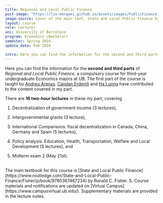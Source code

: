 ```yaml
---
title: Regional and Local Public Finance
post-image: "https://lin-mengwei.github.io/assets/images/PublicFinance.png"
image-source: Cover of the main text, State and Local Public Finance by Ronald Fisher. 
layout: course
role: Lecturer
uni: University of Barcelona
program: Economics (Bachelor)
semester: Spring 2024
update_date: Feb 2024

intro: Here you can find the information for the second and third parts (the decentralization of expenditure, application and policy analyses) of <b>Regional and Local Public Finance</b> taught in Spring, 2024.
---
```



Here you can find the information for the <b>second and third parts</b> of *Regional and Local Public Finance*, a compulsory course for third-year undergraduate Economics majors at UB. The first part of the course is taught by [Andreu Arenas](https://sites.google.com/site/andreuarenasweb/home). [Candan Erdemli](https://candanerdemli.com/) and [Ha Luong](https://haluong.weebly.com/) have contributed to the content covered in my part.

There are **16 two-hour lectures** in these my part, covering 

1. Decentralization of government income (3 lectures), 

2. Intergovernmental grants (3 lecture), 

3. International Comparisons: fiscal decentralization in Canada, China, Germany and Spain (5 lectures),

4. Policy analysis: Education, Health, Transportation, Welfare and Local Development (5 lectures), and

5. Midterm exam 2 (May 21st).


<br>
The main textbook for this course is [State and Local Public Finance](https://www.routledge.com/State-and-Local-Public-Finance/Fisher/p/book/9780367467234) by Ronald C. Fisher. S. Course materials and notifications are updated on [Virtual Campus](https://www.campusvirtual.ub.edu/). Supplementary materials are provided in the lecture notes.
